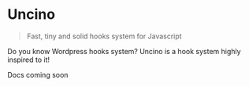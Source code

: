 # Uncino

> Fast, tiny and solid hooks system for Javascript

Do you know Wordpress hooks system? Uncino is a hook system highly inspired to it!


Docs coming soon
